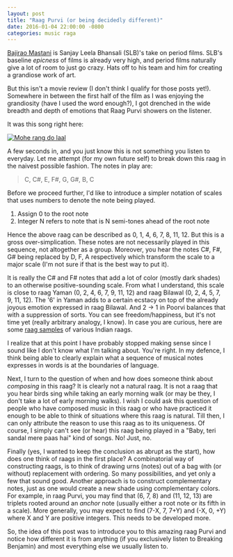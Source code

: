 ```yaml
---
layout: post
title: "Raag Purvi (or being decidedly different)"
date: 2016-01-04 22:00:00 -0800
categories: music raga
---
```

[Bajirao Mastani][] is Sanjay Leela Bhansali (SLB)'s take on period films. SLB's
baseline _epicness_ of films is already very high, and period films naturally give
a lot of room to just go crazy. Hats off to his team and him for creating a
grandiose work of art.

But this isn't a movie review (I don't think I qualify for those posts yet!).
Somewhere in between the first half of the film as I was enjoying the
grandiosity (have I used the word enough?), I got drenched in the wide breadth
and depth of emotions that Raag Purvi showers on the listener.

It was this song right here:

[![Mohe rang do laal](http://img.youtube.com/vi/CtVCfYgSxms/0.jpg)](https://www.youtube.com/watch?v=CtVCfYgSxms)

A few seconds in, and you just know this is not something you listen to
everyday. Let me attempt (for my own future self) to break down this raag in the
naivest possible fashion. The notes in play are:

> C, C#, E, F#, G, G#, B, C

Before we proceed further, I'd like to introduce a simpler notation of scales
that uses numbers to denote the note being played.

1. Assign 0 to the root note
2. Integer N refers to note that is N semi-tones ahead of the root note

Hence the above raag can be described as 0, 1, 4, 6, 7, 8, 11, 12.
But this is a gross over-simplication. These notes are not necessarily played in
this sequence, not altogether as a group. Moreover, you hear the notes C#, F#,
G# being replaced by D, F, A respectively which transform the scale to a major
scale (I'm not sure if that is the best way to put it).

It is really the C# and F# notes that add a lot of color (mostly dark shades) to
an otherwise positive-sounding scale. From what I understand, this scale is
close to raag Yaman (0, 2, 4, 6, 7, 9, 11, 12) and raag Bilawal (0, 2, 4, 5, 7,
9, 11, 12). The '6' in Yaman adds to a certain ecstacy on top of the already
joyous emotion expressed in raag Bilawal. And 2 -> 1 in Poorvi balances that
with a suppression of sorts. You can see freedom/happiness, but it's not time
yet (really arbitrary analogy, I know). In case you are curious, here are some
[raag samples] of various Indian raags.

I realize that at this point I have probably stopped making sense since I sound
like I don't know what I'm talking about. You're right. In my defence, I think
being able to clearly explain what a sequence of musical notes expresses in
words is at the boundaries of language.

Next, I turn to the question of when and how does someone think about
_composing_ in this raag? It is clearly not a natural raag. It is not a raag
that you hear birds sing while taking an early morning walk (or may be they, I
don't take a lot of early morning walks). I wish I could ask this question of
people who have composed music in this raag or who have practiced it enough to
be able to think of situations where this raag is natural. Till then, I can only
attribute the reason to use this raag as to its uniqueness. Of course, I simply
can't see (or hear) this raag being played in a "Baby, teri sandal mere paas
hai" kind of songs. No! Just, no.

Finally (yes, I wanted to keep the conclusion as abrupt as the start), how does
one think of raags in the first place? A combinatorial way of constructing
raags, is to think of drawing urns (notes) out of a bag with (or without)
replacement with ordering. So many possibilities, and yet only a few that sound
good. Another approach is to construct complementary notes, just as one would
create a new shade using complementary colors. For example, in raag Purvi, you
may find that (6, 7, 8) and (11, 12, 13) are triplets rooted around an _anchor_
note (usually either a root note or its fifth in a scale). More generally, you
may expect to find (7-X, 7, 7+Y) and (-X, 0, +Y) where X and Y are positive
integers. This needs to be developed more.

So, the idea of this post was to introduce you to this amazing raag Purvi and
notice how different it is from anything (if you exclusively listen to Breaking
Benjamin) and most everything else we usually listen to.

[Bajirao Mastani]: http://www.imdb.com/title/tt3735246/
[raag samples]: http://raag-hindustani.com/Scales1.html
